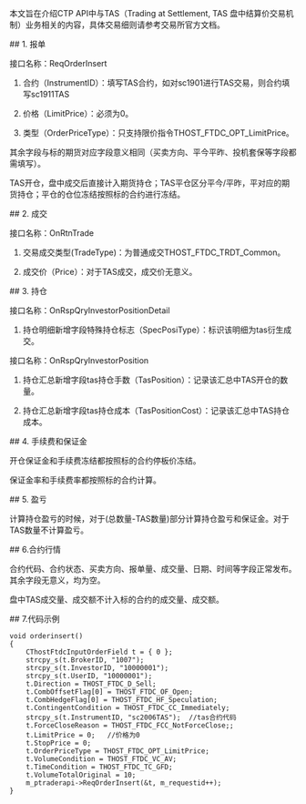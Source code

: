 <p>本文旨在介绍CTP API中与TAS（Trading at Settlement, TAS 盘中结算价交易机制）业务相关的内容，具体交易细则请参考交易所官方文档。</p>
<span class="anchor" id="28cfd4ec-96ed-453c-b0da-8d6c5060e211"></span>
## 1. 报单
<p>接口名称：ReqOrderInsert</p>
<ol>
<li><p>合约（InstrumentID）：填写TAS合约，如对sc1901进行TAS交易，则合约填写sc1911TAS</p></li>
<li><p>价格（LimitPrice）：必须为0。</p></li>
<li><p>类型（OrderPriceType）：只支持限价指令THOST_FTDC_OPT_LimitPrice。</p></li>
</ol>
<p>其余字段与标的期货对应字段意义相同（买卖方向、平今平昨、投机套保等字段都需填写）。</p>
<p>TAS开仓，盘中成交后直接计入期货持仓；TAS平仓区分平今/平昨，平对应的期货持仓；平仓的仓位冻结按照标的合约进行冻结。</p>
<span class="anchor" id="4ccf621f-7eda-41b9-bd0a-ced243cae1d8"></span>
## 2. 成交
<p>接口名称：OnRtnTrade</p>
<ol>
<li><p>交易成交类型(TradeType)：为普通成交THOST_FTDC_TRDT_Common。</p></li>
<li><p>成交价（Price）：对于TAS成交，成交价无意义。</p></li>
</ol>
<span class="anchor" id="9e7bea86-afa4-4197-b9b1-b3ac037ab4fc"></span>
## 3. 持仓
<p>接口名称：OnRspQryInvestorPositionDetail</p>
<ol>
<li>持仓明细新增字段特殊持仓标志（SpecPosiType）：标识该明细为tas衍生成交。</li>
</ol>
<p>接口名称：OnRspQryInvestorPosition</p>
<ol>
<li><p>持仓汇总新增字段tas持仓手数（TasPosition）：记录该汇总中TAS开仓的数量。</p></li>
<li><p>持仓汇总新增字段tas持仓成本（TasPositionCost）：记录该汇总中TAS持仓成本。</p></li>
</ol>
<span class="anchor" id="2dc0c29d-aefd-454a-ac43-1c81fe87e2a6"></span>
## 4. 手续费和保证金
<p>开仓保证金和手续费冻结都按照标的合约停板价冻结。</p>
<p>保证金率和手续费率都按照标的合约计算。</p>
<span class="anchor" id="bde331e6-dc59-4d7b-96cd-a05ca550bef5"></span>
## 5. 盈亏
<p>计算持仓盈亏的时候，对于(总数量-TAS数量)部分计算持仓盈亏和保证金。对于TAS数量不计算盈亏。</p>
<span class="anchor" id="5beb3958-4bb9-44b5-b900-51df4c4b36f5"></span>
## 6.合约行情
<p>合约代码、合约状态、买卖方向、报单量、成交量、日期、时间等字段正常发布。其余字段无意义，均为空。</p>
<p>盘中TAS成交量、成交额不计入标的合约的成交量、成交额。</p>
<span class="anchor" id="b046e249-9417-4819-81ad-cbf2683158cb"></span>
## 7.代码示例
<pre><code>void orderinsert()
{
    CThostFtdcInputOrderField t = { 0 };
    strcpy_s(t.BrokerID, "1007");
    strcpy_s(t.InvestorID, "10000001");
    strcpy_s(t.UserID, "10000001");
    t.Direction = THOST_FTDC_D_Sell;
    t.CombOffsetFlag[0] = THOST_FTDC_OF_Open;
    t.CombHedgeFlag[0] = THOST_FTDC_HF_Speculation;
    t.ContingentCondition = THOST_FTDC_CC_Immediately;
    strcpy_s(t.InstrumentID, "sc2006TAS");  //tas合约代码
    t.ForceCloseReason = THOST_FTDC_FCC_NotForceClose;;
    t.LimitPrice = 0;   //价格为0
    t.StopPrice = 0;
    t.OrderPriceType = THOST_FTDC_OPT_LimitPrice;
    t.VolumeCondition = THOST_FTDC_VC_AV;
    t.TimeCondition = THOST_FTDC_TC_GFD;
    t.VolumeTotalOriginal = 10;
    m_ptraderapi-&gt;ReqOrderInsert(&amp;t, m_requestid++);
}
</code></pre>
